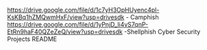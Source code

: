 https://drive.google.com/file/d/1c7yH3OpHUyenc4pl-KsKBq1hZMQwmHxF/view?usp=drivesdk - Camphish
https://drive.google.com/file/d/1yPnjD_li4vS7qnP-EtRn9haF40QZeZeQ/view?usp=drivesdk -Shellphish
Cyber Security Projects README
